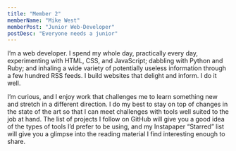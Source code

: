 ```yaml
---
title: "Member 2"
memberName: "Mike West"
memberPost: "Junior Web-Developer"
postDesc: "Everyone needs a junior"
---
```


I’m a web developer. I spend my whole day, practically every day, experimenting with HTML, CSS, and JavaScript; dabbling with Python and Ruby; and inhaling a wide variety of potentially useless information through a few hundred RSS feeds. I build websites that delight and inform. I do it well.

I’m curious, and I enjoy work that challenges me to learn something new and stretch in a different direction. I do my best to stay on top of changes in the state of the art so that I can meet challenges with tools well suited to the job at hand. The list of projects I follow on GitHub will give you a good idea of the types of tools I’d prefer to be using, and my Instapaper “Starred” list will give you a glimpse into the reading material I find interesting enough to share.